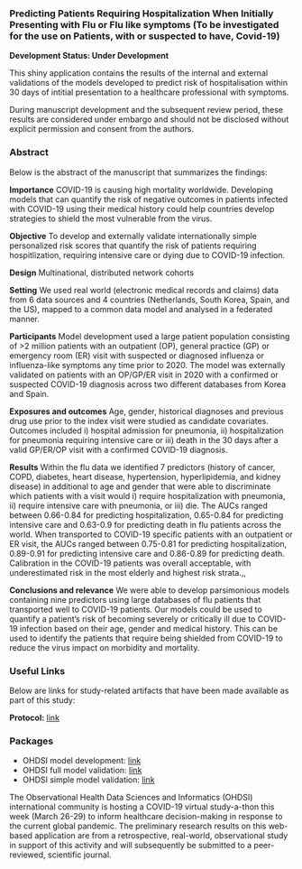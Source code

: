 ### Predicting Patients Requiring Hospitalization When Initially Presenting with Flu or Flu like symptoms (To be investigated for the use on Patients, with or suspected to have, Covid-19)

**Development Status: Under Development**

This shiny application contains the results of the internal and external validations of the models developed to predict risk of hospitalisation within 30 days of intitial presentation to a healthcare professional with symptoms.

During manuscript development and the subsequent review period, these results are considered under embargo and should not be disclosed without explicit permission and consent from the authors.


### Abstract 
Below is the abstract of the manuscript that summarizes the findings:

**Importance** COVID-19 is causing high mortality worldwide. Developing models that can quantify the risk of negative outcomes in patients infected with COVID-19 using their medical history could help countries develop strategies to shield the most vulnerable from the virus.

**Objective** To develop and externally validate internationally simple personalized risk scores that quantify the risk of patients requiring hospitlization, requiring intensive care or dying due to COVID-19 infection.

**Design** Multinational, distributed network cohorts

**Setting** We used real world (electronic medical records and claims) data from 6 data sources and 4 countries (Netherlands, South Korea, Spain, and the US), mapped to a common data model and analysed in a federated manner. 

**Participants** Model development used a large patient population consisting of >2 million patients with an outpatient (OP), general practice (GP) or emergency room (ER) visit with suspected or diagnosed influenza or influenza-like symptoms any time prior to 2020. The model was externally validated on patients with an OP/GP/ER visit in 2020 with a confirmed or suspected COVID-19 diagnosis across two different databases from Korea and Spain.

**Exposures and outcomes** Age, gender, historical diagnoses and previous drug use prior to the index visit were studied as candidate covariates. Outcomes included i) hospital admission for pneumonia, ii) hospitalization for pneumonia requiring intensive care or iii) death in the 30 days after a valid GP/ER/OP visit with a confirmed COVID-19 diagnosis. 

**Results** Within the flu data we identified 7 predictors (history of cancer, COPD, diabetes, heart disease, hypertension, hyperlipidemia, and kidney disease) in additional to age and gender that were able to discriminate which patients with a visit would i) require hospitalization with pneumonia, ii) require intensive care with pneumonia,  or iii) die.  The AUCs ranged between 0.66-0.84 for predicting hospitalization, 0.65-0.84 for predicting intensive care and 0.63-0.9 for predicting death in flu patients across the world.  When transported to COVID-19 specific patients with an outpatient or ER visit, the AUCs ranged between 0.75-0.81 for predicting hospitalization, 0.89-0.91 for predicting intensive care and 0.86-0.89 for predicting death. Calibration in the COVID-19 patients was overall acceptable, with underestimated risk in the most elderly and highest risk strata.,,

**Conclusions and relevance**
We were able to develop parsimonious models containing nine predictors using large databases of flu patients that transported well to COVID-19 patients.  Our models could be used to quantify a patient’s risk of becoming severely or critically ill due to COVID-19 infection based on their age, gender and medical history.  This can be used to identify the patients that require being shielded from COVID-19 to reduce the virus impact on morbidity and mortality.

### Useful Links

Below are links for study-related artifacts that have been made available as part of this study:

**Protocol:** [link](https://github.com/ohdsi-studies/Covid19PredictionStudies/blob/master/HospitalizationInSentHomePatients/docs/PLP_protocol_Q1%2BQ2_20200329.docx)

### Packages

- OHDSI model development: [link](https://github.com/ohdsi-studies/Covid19PredictionStudies/tree/master/HospitalizationInSymptomaticPatients)
- OHDSI full model validation: [link](https://github.com/ohdsi-studies/Covid19PredictionStudies/tree/master/HospInOutpatientVal)
- OHDSI simple model validation: [link](https://github.com/ohdsi-studies/Covid19PredictionStudies/tree/master/CovidSimpleModels)

The Observational Health Data Sciences and Informatics (OHDSI) international community is hosting a COVID-19 virtual study-a-thon this week (March 26-29) to inform healthcare decision-making in response to the current global pandemic. The preliminary research results on this web-based application are from a retrospective, real-world, observational study in support of this activity and will subsequently be submitted to a peer-reviewed, scientific journal. 